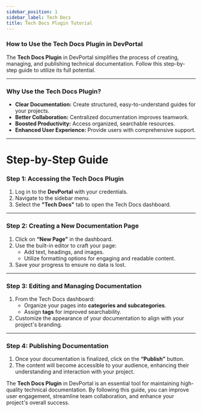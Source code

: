 ```yaml
---
sidebar_position: 1
sidebar_label: Tech Docs 
title: Tech Docs Plugin Tutorial
---
```


### How to Use the **Tech Docs Plugin** in DevPortal

The **Tech Docs Plugin** in DevPortal simplifies the process of creating, managing, and publishing technical documentation. Follow this step-by-step guide to utilize its full potential.

---

### Why Use the Tech Docs Plugin?

- **Clear Documentation:** Create structured, easy-to-understand guides for your projects.
- **Better Collaboration:** Centralized documentation improves teamwork.
- **Boosted Productivity:** Access organized, searchable resources.
- **Enhanced User Experience:** Provide users with comprehensive support.

---

# Step-by-Step Guide

### Step 1: Accessing the Tech Docs Plugin

1. Log in to the **DevPortal** with your credentials.
2. Navigate to the sidebar menu.
3. Select the **"Tech Docs"** tab to open the Tech Docs dashboard.

---

### Step 2: Creating a New Documentation Page

1. Click on **“New Page”** in the dashboard.
2. Use the built-in editor to craft your page:
    - Add text, headings, and images.
    - Utilize formatting options for engaging and readable content.
3. Save your progress to ensure no data is lost.

---

### Step 3: Editing and Managing Documentation

1. From the Tech Docs dashboard:
    - Organize your pages into **categories and subcategories**.
    - Assign **tags** for improved searchability.
2. Customize the appearance of your documentation to align with your project's branding.

---

### Step 4: Publishing Documentation

1. Once your documentation is finalized, click on the **“Publish”** button.
2. The content will become accessible to your audience, enhancing their understanding and interaction with your project.

The **Tech Docs Plugin** in DevPortal is an essential tool for maintaining high-quality technical documentation. By following this guide, you can improve user engagement, streamline team collaboration, and enhance your project's overall success.


